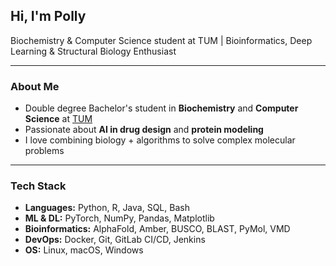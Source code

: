 ## Hi, I'm Polly
Biochemistry & Computer Science student at TUM | Bioinformatics, Deep Learning & Structural Biology Enthusiast

---

### About Me

- Double degree Bachelor's student in **Biochemistry** and **Computer Science** at [TUM](https://www.tum.de)
- Passionate about **AI in drug design** and **protein modeling**
- I love combining biology + algorithms to solve complex molecular problems

---

### Tech Stack

- **Languages:** Python, R, Java, SQL, Bash  
- **ML & DL:** PyTorch, NumPy, Pandas, Matplotlib  
- **Bioinformatics:** AlphaFold, Amber, BUSCO, BLAST, PyMol, VMD  
- **DevOps:** Docker, Git, GitLab CI/CD, Jenkins  
- **OS:** Linux, macOS, Windows
